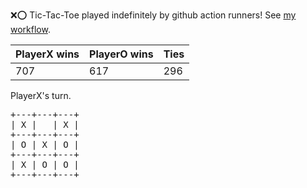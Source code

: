 :x::o: Tic-Tac-Toe played indefinitely by github action runners! See [my workflow](.github/workflows/play.yaml).

|PlayerX wins|PlayerO wins|Ties|
|-|-|-|
|707|617|296|

PlayerX's turn.

<pre>
+---+---+---+
| X |   | X |
+---+---+---+
| O | X | O |
+---+---+---+
| X | O | O |
+---+---+---+
</pre>